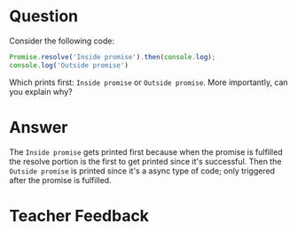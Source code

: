 # Question
Consider the following code:

```js
Promise.resolve('Inside promise').then(console.log);
console.log('Outside promise')
```

Which prints first: `Inside promise` or `Outside promise`. More importantly, can you explain why?

# Answer

The `Inside promise` gets printed first because when the promise is fulfilled the resolve portion is the first to get printed since it's successful. Then the `Outside promise` is printed since it's a async type of code; only triggered after the promise is fulfilled.

# Teacher Feedback